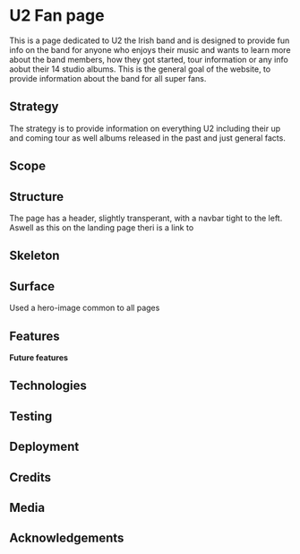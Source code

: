 # U2 Fan page

This is a page dedicated to U2 the Irish band and is designed to provide fun info on the band for anyone who enjoys their music and
wants to learn more about the band members, how they got started, tour information or any info aobut their 14 studio albums. This is
the general goal of the website, to provide information about the band for all super fans.


## Strategy
The strategy is to provide information on everything  U2 including their up and coming tour as well albums released in the past and 
just general facts. 

## Scope



## Structure
The page has a header, slightly transperant, with a navbar tight to the left. Aswell as this on the landing page theri is a link to  

## Skeleton 


## Surface
Used a hero-image common to all pages 

## Features 

**Future features** 


## Technologies


## Testing


## Deployment 


## Credits


## Media



## Acknowledgements 